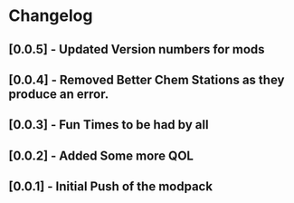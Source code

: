 # Changelog

## [0.0.5] - Updated Version numbers for mods

## [0.0.4] - Removed Better Chem Stations as they produce an error.

## [0.0.3] - Fun Times to be had by all

## [0.0.2] - Added Some more QOL

## [0.0.1] - Initial Push of the modpack
